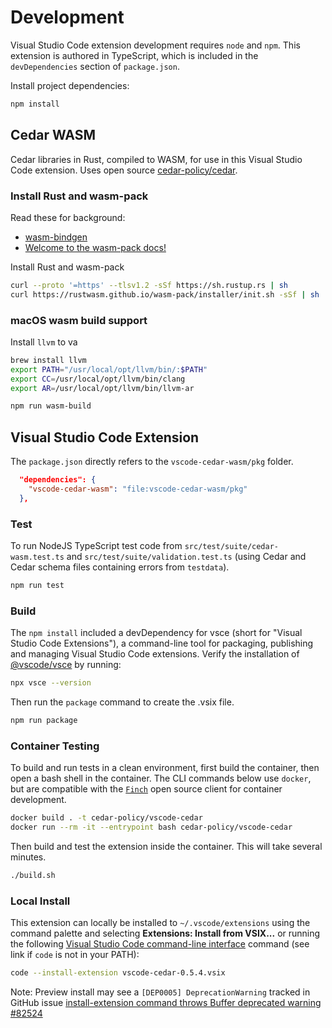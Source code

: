 # Development

Visual Studio Code extension development requires `node` and `npm`.  This extension is authored in TypeScript, which is included in the `devDependencies` section of `package.json`.

Install project dependencies:

```bash
npm install
```

## Cedar WASM

Cedar libraries in Rust, compiled to WASM, for use in this Visual Studio Code extension. Uses open source [cedar-policy/cedar](https://github.com/cedar-policy/cedar).

### Install Rust and wasm-pack

Read these for background:

* [wasm-bindgen](https://github.com/rustwasm/wasm-bindgen)
* [Welcome to the wasm-pack docs!](https://rustwasm.github.io/docs/wasm-pack/introduction.html)

Install Rust and wasm-pack

```bash
curl --proto '=https' --tlsv1.2 -sSf https://sh.rustup.rs | sh
curl https://rustwasm.github.io/wasm-pack/installer/init.sh -sSf | sh
```

### macOS wasm build support

Install `llvm` to va

```bash
brew install llvm
export PATH="/usr/local/opt/llvm/bin/:$PATH"
export CC=/usr/local/opt/llvm/bin/clang
export AR=/usr/local/opt/llvm/bin/llvm-ar
```

```bash
npm run wasm-build
```

## Visual Studio Code Extension

The `package.json` directly refers to the `vscode-cedar-wasm/pkg` folder.

```json
  "dependencies": {
    "vscode-cedar-wasm": "file:vscode-cedar-wasm/pkg"
  },
```

### Test

To run NodeJS TypeScript test code from `src/test/suite/cedar-wasm.test.ts` and `src/test/suite/validation.test.ts` (using Cedar and Cedar schema files containing errors from `testdata`).

```bash
npm run test
```

### Build

The `npm install` included a devDependency for vsce (short for "Visual Studio Code Extensions"), a command-line tool for packaging, publishing and managing Visual Studio Code extensions.  Verify the installation of [@vscode/vsce](https://github.com/microsoft/vscode-vsce) by running:

```bash
npx vsce --version
```

Then run the `package` command to create the .vsix file.

```bash
npm run package
```

### Container Testing

To build and run tests in a clean environment, first build the container, then open a bash shell in the container.  The CLI commands below use `docker`, but are compatible with the [`Finch`](https://github.com/runfinch/finch) open source client for container development.

```bash
docker build . -t cedar-policy/vscode-cedar
docker run --rm -it --entrypoint bash cedar-policy/vscode-cedar
```

Then build and test the extension inside the container.  This will take several minutes.

```bash
./build.sh
```

### Local Install

This extension can locally be installed to `~/.vscode/extensions` using the command palette and selecting **Extensions: Install from VSIX...** or running the following [Visual Studio Code command-line interface](https://code.visualstudio.com/docs/editor/command-line) command (see link if `code` is not in your PATH):

```bash
code --install-extension vscode-cedar-0.5.4.vsix
```

Note: Preview install may see a `[DEP0005] DeprecationWarning` tracked in GitHub issue [install-extension command throws Buffer deprecated warning #82524](https://github.com/microsoft/vscode/issues/82524)
